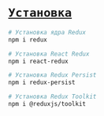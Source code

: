 # [`Установка`](../index.md)

```bash
# Установка ядра Redux
npm i redux

# Установка React Redux
npm i react-redux

# Установка Redux Persist
npm i redux-persist

# Установка Redux Toolkit
npm i @reduxjs/toolkit
```

